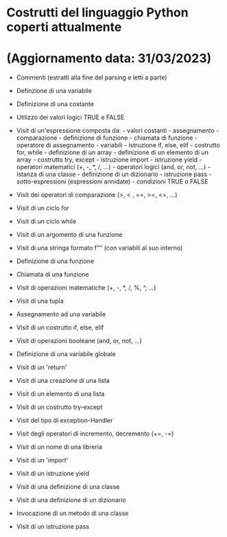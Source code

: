 # Costrutti del linguaggio Python coperti attualmente 
# (Aggiornamento data: 31/03/2023)

- Commenti (estratti alla fine del parsing e letti a parte)

- Definzione di una variabile

- Definizione di una costante

- Utilizzo dei valori logici TRUE e FALSE

- Visit di un'espressione composta da:
      - valori costanti
      - assegnamento
      - comparazione
      - definizione di funzione
      - chiamata di funzione
      - operatore di assegnamento
      - variabili
      - istruzione if, else, elif
      - costrutto for, while
      - definizione di un array
      - definizione di un elemento di un array
      - costrutto try, except
      - istruzione import
      - istruzione yield
      - operatori matematici (+, -, *, /, ...)
      - operatori logici (and, or, not, ...)
      - istanza di una classe
      - definizione di un dizionario
      - istruzione pass
      - sotto-espressioni (espressioni annidate)
      - condizioni TRUE o FALSE
      
- Visit dei operatori di comparazione (>, < , ==, >=, <=, ...)

- Visit di un ciclo for

- Visit di un ciclo while

- Visit di un argomento di una funzione

- Visit di una stringa formato f"" (con variabili al suo interno)

- Definizione di una funzione

- Chiamata di una funzione

- Visit di operazioni matematiche (+, -, *, /, %, ^, ...)

- Visit di una tupla

- Assegnamento ad una variabile

- Visit di un costrutto if, else, elif

- Visit di operazioni booleane (and, or, not, ...)

- Definizione di una variabile globale

- Visit di un 'return'

- Visit di una creazione di una lista

- Visit di un elemento di una lista

- Visit di un costrutto try-except

- Visit del tipo di exception-Handler

- Visit degli operatori di incremento, decremento (+=, -=)

- Visit di un nome di una libreria

- Visit di un 'import'

- Visit di un istruzione yield

- Visit di una definizione di una classe

- Visit di una definizione di un dizionario

- Invocazione di un metodo di una classe

- Visit di un istruzione pass

  
 
      
      
      
      

